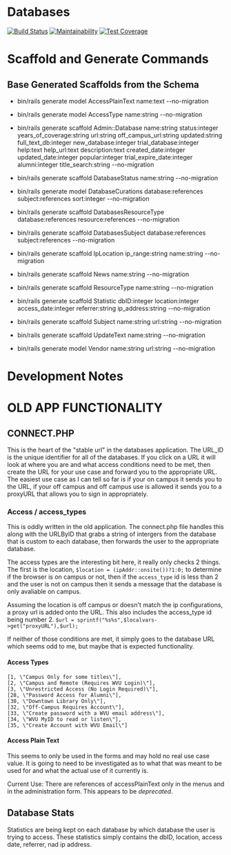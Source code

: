 # Databases 
[![Build Status](https://travis-ci.org/wvulibraries/databases.svg?branch=master)](https://travis-ci.org/wvulibraries/databases)
[![Maintainability](https://api.codeclimate.com/v1/badges/dc9fb3109c8a8ff1301c/maintainability)](https://codeclimate.com/github/wvulibraries/databases/maintainability)
[![Test Coverage](https://api.codeclimate.com/v1/badges/dc9fb3109c8a8ff1301c/test_coverage)](https://codeclimate.com/github/wvulibraries/databases/test_coverage)


# Scaffold and Generate Commands 

## Base Generated Scaffolds from the Schema
- bin/rails generate model AccessPlainText name:text --no-migration

- bin/rails generate model AccessType name:string --no-migration

- bin/rails generate scaffold Admin::Database name:string status:integer years_of_coverage:string url:string off_campus_url:string updated:string full_text_db:integer new_database:integer trial_database:integer help:text help_url:text description:text created_date:integer updated_date:integer popular:integer trial_expire_date:integer alumni:integer title_search:string --no-migration

- bin/rails generate scaffold DatabaseStatus name:string --no-migration

- bin/rails generate model DatabaseCurations database:references subject:references sort:integer --no-migration

- bin/rails generate scaffold DatabasesResourceType database:references resource:references --no-migration

- bin/rails generate scaffold DatabasesSubject database:references subject:references --no-migration

- bin/rails generate scaffold IpLocation ip_range:string name:string --no-migration

- bin/rails generate scaffold News name:string --no-migration

- bin/rails generate scaffold ResourceType name:string --no-migration

- bin/rails generate scaffold Statistic dbID:integer location:integer access_date:integer referrer:string ip_address:string --no-migration

- bin/rails generate scaffold Subject name:string url:string --no-migration

- bin/rails generate scaffold UpdateText name:string --no-migration

- bin/rails generate model Vendor name:string url:string --no-migration

# Development Notes 

# OLD APP FUNCTIONALITY

## CONNECT.PHP 
This is the heart of the "stable url" in the databases application. The URL_ID is the unique identifier for all of the databases.  If you click on a URL it will look at where you are and what access conditions need to be met, then create the URL for your use case and forward you to the appropriate URL.  The easiest use case as I can tell so far is if your on campus it sends you to the URL, if your off campus and off campus use is allowed it sends you to a proxyURL that allows you to sign in appropriately.  

### Access / access_types 
This is oddly written in the old application.  The connect.php file handles this along with the URLByID that grabs a string of intergers from the database that is custom to each database, then forwards the user to the appropriate database.

The access types are the interesting bit here, it really only checks 2 things.  The first is the location, `$location = (ipAddr::onsite())?1:0;` to determine if the browser is on campus or not, then if the `access_type` id is less than 2 and the user is not on campus then it sends a message that the database is only avaliable on campus. 

Assuming the location is off campus or doesn't match the ip configurations, a proxy url is added onto the URL.  This also includes the access_type id being number 2. 
`$url = sprintf("%s%s",$localvars->get("proxyURL"),$url);` 

If neither of those conditions are met, it simply goes to the database URL which seems odd to me, but maybe that is expected functionality.  

#### Access Types 
```
[1, \"Campus Only for some titles\"], 
[2, \"Campus and Remote (Requires WVU Login)\"], 
[3, \"Unrestricted Access (No Login Required)\"], 
[28, \"Password Access for Alumni\"], 
[30, \"Downtown Library Only\"], 
[32, \"Off-Campus Requires Account\"], 
[33, \"Create password with a WVU email address\"], 
[34, \"WVU MyID to read or listen\"], 
[35, \"Create Account with WVU Email\"]
``` 

#### Access Plain Text 
This seems to only be used in the forms and may hold no real use case value.  It is going to need to be investigated as to what that was meant to be used for and what the actual use of it currently is.  

Current Use: There are references of accessPlainText only in the menus and in the administration form.  This appears to be *deprecated*. 

## Database Stats 

Statistics are being kept on each database by which database the user is trying to access.  These statistics simply contains the dbID, location, access date, referrer, nad ip address. 

